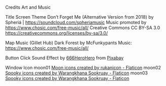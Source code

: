 Credits Art and Music

Title Screen Theme
 Don’t Forget Me (Alternative Version from 2018) by Spheriá | https://soundcloud.com/spheriamusic
Music promoted by https://www.chosic.com/free-music/all/
Creative Commons CC BY-SA 3.0
https://creativecommons.org/licenses/by-sa/3.0/


Map Music (Gillet Hub)
Dark Forest by McFunkypants
Music: https://www.chosic.com/free-music/all/

Button Click 
Sound Effect by <a href="https://pixabay.com/users/666herohero-25759907/?utm_source=link-attribution&utm_medium=referral&utm_campaign=music&utm_content=21156">666HeroHero</a> from <a href="https://pixabay.com//?utm_source=link-attribution&utm_medium=referral&utm_campaign=music&utm_content=21156">Pixabay</a>


Window Icon
moon01
<a href="https://www.flaticon.com/free-icons/moon" title="moon icons">Moon icons created by rukanicon - Flaticon</a>
moon02
<a href="https://www.flaticon.com/free-icons/spooky" title="spooky icons">Spooky icons created by Warangkhana Sookruay - Flaticon</a>
moon03
<a href="https://www.flaticon.com/free-icons/spooky" title="spooky icons">Spooky icons created by Warangkhana Sookruay - Flaticon</a>